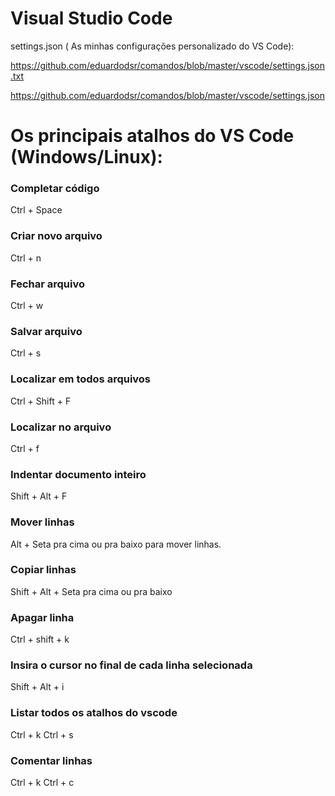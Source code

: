 # Visual Studio Code

settings.json ( As minhas configurações personalizado do VS Code):

https://github.com/eduardodsr/comandos/blob/master/vscode/settings.json.txt

https://github.com/eduardodsr/comandos/blob/master/vscode/settings.json



# Os principais atalhos do VS Code (Windows/Linux):

### Completar código
Ctrl + Space

### Criar novo arquivo
Ctrl + n

### Fechar arquivo
Ctrl + w

### Salvar arquivo
Ctrl + s

### Localizar em todos arquivos
Ctrl + Shift + F

### Localizar no arquivo
Ctrl + f

### Indentar documento inteiro
Shift + Alt + F

### Mover linhas
Alt + Seta pra cima ou pra baixo para mover linhas.

### Copiar linhas
Shift + Alt + Seta pra cima ou pra baixo

### Apagar linha
Ctrl + shift + k

### Insira o cursor no final de cada linha selecionada
Shift + Alt + i

### Listar todos os atalhos do vscode
Ctrl + k Ctrl + s

### Comentar linhas
Ctrl + k Ctrl + c

